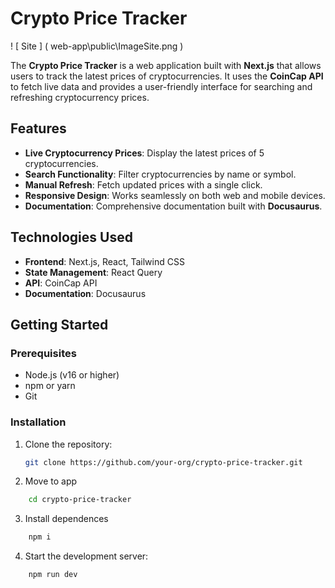 # Crypto Price Tracker

! [ Site ] ( web-app\public\ImageSite.png )

The **Crypto Price Tracker** is a web application built with **Next.js** that allows users to track the latest prices of cryptocurrencies. It uses the **CoinCap API** to fetch live data and provides a user-friendly interface for searching and refreshing cryptocurrency prices.

## Features

- **Live Cryptocurrency Prices**: Display the latest prices of 5 cryptocurrencies.
- **Search Functionality**: Filter cryptocurrencies by name or symbol.
- **Manual Refresh**: Fetch updated prices with a single click.
- **Responsive Design**: Works seamlessly on both web and mobile devices.
- **Documentation**: Comprehensive documentation built with **Docusaurus**.

## Technologies Used

- **Frontend**: Next.js, React, Tailwind CSS
- **State Management**: React Query
- **API**: CoinCap API
- **Documentation**: Docusaurus

## Getting Started

### Prerequisites

- Node.js (v16 or higher)
- npm or yarn
- Git

### Installation

1. Clone the repository:

   ```bash
   git clone https://github.com/your-org/crypto-price-tracker.git
   ```
2. Move to app

~~~bash
    cd crypto-price-tracker
~~~

3. Install dependences

~~~bash
    npm i
~~~

4. Start the development server:

~~~bash
    npm run dev
~~~